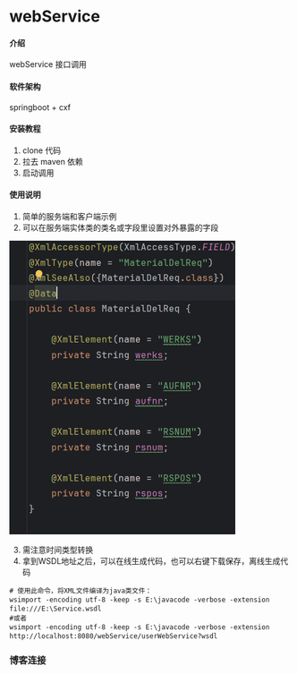 # webService

#### 介绍
webService 接口调用

#### 软件架构
springboot + cxf


#### 安装教程

1.  clone 代码
2.  拉去 maven 依赖
3.  启动调用

#### 使用说明

1.  简单的服务端和客户端示例
2.  可以在服务端实体类的类名或字段里设置对外暴露的字段

![img.png](img.png)

3. 需注意时间类型转换
4. 拿到WSDL地址之后，可以在线生成代码，也可以右键下载保存，离线生成代码
```shell
# 使用此命令，将XML文件编译为java类文件：
wsimport -encoding utf-8 -keep -s E:\javacode -verbose -extension file:///E:\Service.wsdl
#或者 
wsimport -encoding utf-8 -keep -s E:\javacode -verbose -extension http://localhost:8080/webService/userWebService?wsdl
```

### 博客连接


